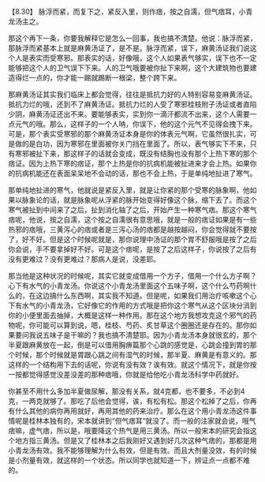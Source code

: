 【8.30】 脉浮而紧，而复下之，紧反入里，则作痞，按之自濡，但气痞耳，小青龙汤主之。

那这个再下一条，你要我解释它是怎么一回事，我也搞不清楚。他说：脉浮而紧，那脉浮而紧基本上就是麻黄汤证了，是不是。脉浮而紧，误下，麻黄汤证我们说这个人是表实而受寒邪。那表实的话，好像哦，这个人如果表气够实，误下也不一定能够把这个人的卫气误下下来。人的卫气哦要被你扯下来啊，这个大建筑物也要建造得烂一点的，你才能一踢就踢断一根梁，整个跨下来。

那麻黄汤证其实我们临床上都会觉得，往往是抵抗力好的人特别容易变麻黄汤证。抵抗力烂的哦，还到不了麻黄汤证。抵抗力烂的人受了寒邪桂枝附子汤证或者直陷少阴，麻黄汤证还出不来。要能够表实，实到你一滴汗都流不出来，这个人需要一点元气的哦。那么，这样子的一个人呐，你误下，他的这个元气不见得会拽下来。可是，那个表实受寒邪的那个麻黄汤证本身是你的体表元气啊，它虽然很扎实，可是做的是白功，因为寒邪在里面被你关门挡在里面了。所以，表气够实下不来，只有寒邪被扯下来，那这样子的话就会变成，既没有结胸也没有那个上热下寒的那个痞证。因为上热下寒的痞证，那个上热是你的抗病机能被扯进来才会上热。如果你的抗病机能还在表面呆呆地不会动的话，那也不会上热，于是单纯地扯进了寒气。

那单纯地扯进的寒气，他就说是紧反入里，就是让你紧的那个受寒的脉象啊，他如果以脉象论的话，就是脉象呢从浮紧的脉开始变得好像这个脉，缩下去了。而这个寒气被扯到中间来了之后，扯到消化轴了之后，开始产生一种寒气痞。那这个寒气痞呢，他说，按之自濡，这个按之自濡很有意思哦，就是一般的痞证如果是有一些热邪的痞哦，三黄泻心的痞或者是三泻心汤的痞都是越按越闷，你会觉得就不要按了，好不好。但是这个时候呢就是，那你说理中汤证的那个胃不舒服哦是按了之后你会说，手不要拿掉好不好。可是这个痞呢，是按了之后这样子，你说按了之后有没有更难过？没有更难过？那病人是说，没差耶。

那当他是这种状况的时候呢，其实它就变成借用一个方子，借用一个什么方子啊？心下有水气的小青龙汤。你说这个小青龙汤里面这个五味子啊，这个什么芍药啊什么的，在这边搞什么东西啊，其实我不知道。但是呢，如果我们用治疗咳嗽这个心下有水气的小青龙汤，它好像它的作用的方式哦是把你这个寒气从这个区块分消到你的小便里面去抽掉，大概是这样一种作用。那在这个地方我想攻克这个邪气的药物呢，你可能可以算到说，嗯，桂枝、芍药、炙甘草这个圈圈还是存在的。那你如果要问我说五味子是干嘛的？我也搞不清楚耶。因为小青龙汤本身就很玄的，那个半夏跟麻黄放在一起，倒是可以借用胸痹篇那个心跳的感觉是，心跳会撞到胃的那个时候，那个时候就是胃跟心跳之间有湿气的时候，那半夏、麻黄是有意义的。那这样的一个结构用下去的话呢，你说有没有效？诶有效。就这个情况下，就是你按一按都觉得感觉没差没差的那种痞哦，你就是给他吃小青龙汤科学中药就好。

你甚至不用什么多加半夏做尿解，那没有关系，就4克都，也不要多，不必到4克，一两克就够了。那吃了后他会觉得，诶，有松有松。那这个松掉了之后，你再有什么其他的病你再用就好，再用其他的药来治疗。那么在这个用小青龙汤这件事情呢是桂林本独有的，宋本就讲到“但气痞耳”就没了。而一般的注家就会说，哦气痞嘛，虚气痞，所以是，哦要降这个热气是用三黄汤。所以一般宋本的研究会指这个地方指三黄汤。但是又了桂林本之后我刚好又遇到好几次这种气痞的，那都是用小青龙汤有效。我不能够理解为什么有效，但是有效。而且大剂量没效，有的时候是小剂量有效，就这样的一个状态。所以同学也就知道一下，辨证点一点都不难的。
